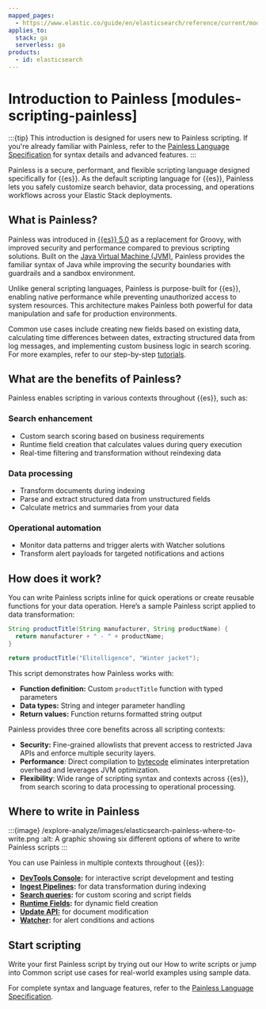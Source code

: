 ```yaml
---
mapped_pages:
  - https://www.elastic.co/guide/en/elasticsearch/reference/current/modules-scripting-painless.html
applies_to:
  stack: ga
  serverless: ga
products:
  - id: elasticsearch
---
```


# Introduction to Painless [modules-scripting-painless]

:::{tip}
This introduction is designed for users new to Painless scripting. If you're already familiar with Painless, refer to the [Painless Language Specification](elasticsearch://reference/scripting-languages/painless/painless-language-specification.md) for syntax details and advanced features.
:::

Painless is a secure, performant, and flexible scripting language designed specifically for {{es}}. As the default scripting language for {{es}}, Painless lets you safely customize search behavior, data processing, and operations workflows across your Elastic Stack deployments.

## What is Painless?

Painless was introduced in [{{es}} 5.0](https://www.elastic.co/blog/painless-a-new-scripting-language) as a replacement for Groovy, with improved security and performance compared to previous scripting solutions. Built on the [Java Virtual Machine (JVM)](https://docs.oracle.com/en/java/javase/24/vm/java-virtual-machine-technology-overview.html), Painless provides the familiar syntax of Java while improving the security boundaries with guardrails and a sandbox environment.

Unlike general scripting languages, Painless is purpose-built for {{es}}, enabling native performance while preventing unauthorized access to system resources. This architecture makes Painless both powerful for data manipulation and safe for production environments.

Common use cases include creating new fields based on existing data, calculating time differences between dates, extracting structured data from log messages, and implementing custom business logic in search scoring. For more examples, refer to our step-by-step [tutorials](/explore-analyze/scripting/common-script-uses.md). 

## What are the benefits of Painless?

Painless enables scripting in various contexts throughout {{es}}, such as:

### Search enhancement

* Custom search scoring based on business requirements  
* Runtime field creation that calculates values during query execution  
* Real-time filtering and transformation without reindexing data

### Data processing

* Transform documents during indexing  
* Parse and extract structured data from unstructured fields  
* Calculate metrics and summaries from your data

### Operational automation

* Monitor data patterns and trigger alerts with Watcher solutions  
* Transform alert payloads for targeted notifications and actions

## How does it work?

You can write Painless scripts inline for quick operations or create reusable functions for your data operation. Here’s a sample Painless script applied to data transformation:

```java
String productTitle(String manufacturer, String productName) {
  return manufacturer + " - " + productName;
}

return productTitle("Elitelligence", "Winter jacket");
```

This script demonstrates how Painless works with:

* **Function definition:** Custom `productTitle` function with typed parameters  
* **Data types:** String and integer parameter handling  
* **Return values:** Function returns formatted string output

Painless provides three core benefits across all scripting contexts:

* **Security:** Fine-grained allowlists that prevent access to restricted Java APIs and enforce multiple security layers.  
* **Performance**: Direct compilation to [bytecode](https://docs.oracle.com/javase/specs/jvms/se7/html/jvms-6.html) eliminates interpretation overhead and leverages JVM optimization.  
* **Flexibility**: Wide range of scripting syntax and contexts across {{es}}, from search scoring to data processing to operational processing.

## Where to write in Painless

:::{image} /explore-analyze/images/elasticsearch-painless-where-to-write.png
:alt: A graphic showing six different options of where to write Painless scripts
:::

You can use Painless in multiple contexts throughout {{es}}:

* [**DevTools Console**](/explore-analyze/query-filter/tools/console.md)**:** for interactive script development and testing  
* [**Ingest Pipelines**](/manage-data/ingest/transform-enrich/ingest-pipelines.md)**:** for data transformation during indexing  
* [**Search queries**](/solutions/search.md)**:** for custom scoring and script fields  
* [**Runtime Fields**](/manage-data/data-store/mapping/runtime-fields.md)**:** for dynamic field creation  
* [**Update API:**](https://www.elastic.co/docs/api/doc/elasticsearch/operation/operation-update) for document modification  
* [**Watcher**](/explore-analyze/alerts-cases/watcher.md)**:** for alert conditions and actions

## Start scripting

Write your first Painless script by trying out our How to write scripts or jump into Common script use cases for real-world examples using sample data.

For complete syntax and language features, refer to the [Painless Language Specification](elasticsearch://reference/scripting-languages/painless/painless-language-specification.md).


<!--

# Painless scripting language [modules-scripting-painless]

*Painless* is a performant, secure scripting language designed specifically for {{es}}. You can use Painless to safely write inline and stored scripts anywhere scripts are supported in {{es}}.

$$$painless-features$$$
Painless provides numerous capabilities that center around the following core principles:

* **Safety**: Ensuring the security of your cluster is of utmost importance. To that end, Painless uses a fine-grained allowlist with a granularity down to the members of a class. Anything that is not part of the allowlist results in a compilation error. See the [Painless API Reference](https://www.elastic.co/guide/en/elasticsearch/painless/current/painless-api-reference.html) for a complete list of available classes, methods, and fields per script context.
* **Performance**: Painless compiles directly into JVM bytecode to take advantage of all possible optimizations that the JVM provides. Also, Painless typically avoids features that require additional slower checks at runtime.
* **Simplicity**: Painless implements a syntax with a natural familiarity to anyone with some basic coding experience. Painless uses a subset of Java syntax with some additional improvements to enhance readability and remove boilerplate.


## Start scripting [_start_scripting]

Ready to start scripting with Painless? Learn how to [write your first script](modules-scripting-using.md).

If you’re already familiar with Painless, see the [Painless Language Specification](elasticsearch://reference/scripting-languages/painless/painless-language-specification.md) for a detailed description of the Painless syntax and language features.

-->